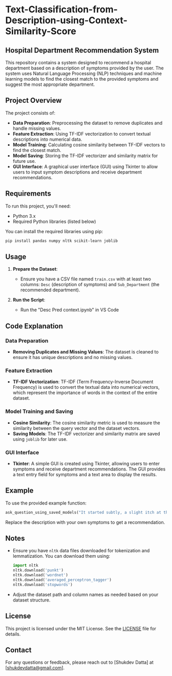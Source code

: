 # Text-Classification-from-Description-using-Context-Similarity-Score

## Hospital Department Recommendation System

This repository contains a system designed to recommend a hospital department based on a description of symptoms provided by the user. The system uses Natural Language Processing (NLP) techniques and machine learning models to find the closest match to the provided symptoms and suggest the most appropriate department.

## Project Overview

The project consists of:

- **Data Preparation**: Preprocessing the dataset to remove duplicates and handle missing values.
- **Feature Extraction**: Using TF-IDF vectorization to convert textual descriptions into numerical data.
- **Model Training**: Calculating cosine similarity between TF-IDF vectors to find the closest match.
- **Model Saving**: Storing the TF-IDF vectorizer and similarity matrix for future use.
- **GUI Interface**: A graphical user interface (GUI) using Tkinter to allow users to input symptom descriptions and receive department recommendations.

## Requirements

To run this project, you'll need:

- Python 3.x
- Required Python libraries (listed below)

You can install the required libraries using pip:

```bash
pip install pandas numpy nltk scikit-learn joblib
```

## Usage

1. **Prepare the Dataset**:
   - Ensure you have a CSV file named `train.csv` with at least two columns: `Desc` (description of symptoms) and `Sub_Department` (the recommended department).
   
2. **Run the Script**:
   - Run the "Desc Pred context.ipynb" in VS Code


## Code Explanation

### Data Preparation

- **Removing Duplicates and Missing Values**:
  The dataset is cleaned to ensure it has unique descriptions and no missing values.

### Feature Extraction

- **TF-IDF Vectorization**:
  TF-IDF (Term Frequency-Inverse Document Frequency) is used to convert the textual data into numerical vectors, which represent the importance of words in the context of the entire dataset.

### Model Training and Saving

- **Cosine Similarity**:
  The cosine similarity metric is used to measure the similarity between the query vector and the dataset vectors.
- **Saving Models**:
  The TF-IDF vectorizer and similarity matrix are saved using `joblib` for later use.

### GUI Interface

- **Tkinter**:
  A simple GUI is created using Tkinter, allowing users to enter symptoms and receive department recommendations. The GUI provides a text entry field for symptoms and a text area to display the results.

## Example

To use the provided example function:

```python
ask_question_using_saved_models("It started subtly, a slight itch at the corner of my nail, barely noticeable. ...")
```

Replace the description with your own symptoms to get a recommendation.

## Notes

- Ensure you have `nltk` data files downloaded for tokenization and lemmatization. You can download them using:

  ```python
  import nltk
  nltk.download('punkt')
  nltk.download('wordnet')
  nltk.download('averaged_perceptron_tagger')
  nltk.download('stopwords')
  ```

- Adjust the dataset path and column names as needed based on your dataset structure.

## License

This project is licensed under the MIT License. See the [LICENSE](LICENSE) file for details.

## Contact

For any questions or feedback, please reach out to [Shukdev Datta] at [shukdevdatta@gmail.com].

```
